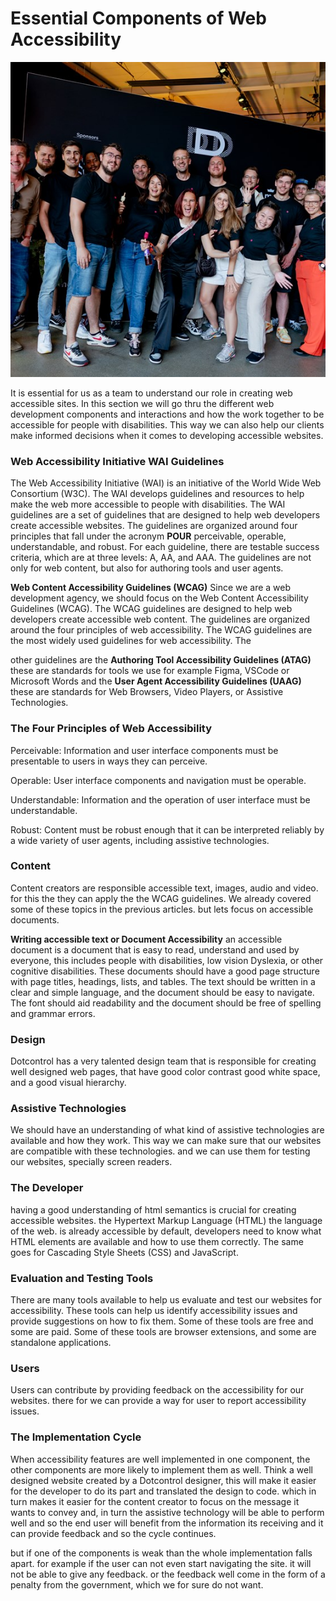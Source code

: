 # Essential Components of Web Accessibility

![Dynamic photo of Dotcontrol team](../public/markdown-images/dotcontrol-team-heroes-of-the-web.jpg "Dynamic photo of Dotcontrol team")

It is essential for us as a team to understand our role in creating web accessible sites. In this section we will go thru the different web development components and interactions and how the work together to be accessible for people with disabilities. This way we can also help our clients make informed decisions when it comes to developing accessible websites.

### Web Accessibility Initiative WAI Guidelines

The Web Accessibility Initiative (WAI) is an initiative of the World Wide Web Consortium (W3C). The WAI develops guidelines and resources to help make the web more accessible to people with disabilities. The WAI guidelines are a set of guidelines that are designed to help web developers create accessible websites. The guidelines are organized around four principles that fall under the acronym **POUR** perceivable, operable, understandable, and robust. For each guideline, there are testable success criteria, which are at three levels: A, AA, and AAA. The guidelines are not only for web content, but also for authoring tools and user agents.

**Web Content Accessibility Guidelines (WCAG)**
Since we are a web development agency, we should focus on the Web Content Accessibility Guidelines (WCAG). The WCAG guidelines are designed to help web developers create accessible web content. The guidelines are organized around the four principles of web accessibility. The WCAG guidelines are the most widely used guidelines for web accessibility. The

other guidelines are the **Authoring Tool Accessibility Guidelines (ATAG)** these are standards for tools we use for example Figma, VSCode or Microsoft Words and the **User Agent Accessibility Guidelines (UAAG)** these are standards for Web Browsers, Video Players, or Assistive Technologies.

### The Four Principles of Web Accessibility

Perceivable: Information and user interface components must be presentable to users in ways they can perceive.

Operable: User interface components and navigation must be operable.

Understandable: Information and the operation of user interface must be understandable.

Robust: Content must be robust enough that it can be interpreted reliably by a wide variety of user agents, including assistive technologies.

### Content

Content creators are responsible accessible text, images, audio and video. for this the they can apply the the WCAG guidelines. We already covered some of these topics in the previous articles. but lets focus on accessible documents.

**Writing accessible text or Document Accessibility**
an accessible document is a document that is easy to read, understand and used by everyone, this includes people with disabilities, low vision Dyslexia, or other cognitive disabilities.
These documents should have a good page structure with page titles, headings, lists, and tables. The text should be written in a clear and simple language, and the document should be easy to navigate. The font should aid readability and the document should be free of spelling and grammar errors.

### Design

Dotcontrol has a very talented design team that is responsible for creating well designed web pages, that have good color contrast good white space, and a good visual hierarchy.

### Assistive Technologies

We should have an understanding of what kind of assistive technologies are available and how they work. This way we can make sure that our websites are compatible with these technologies. and we can use them for testing our websites, specially screen readers.

### The Developer

having a good understanding of html semantics is crucial for creating accessible websites. the Hypertext Markup Language (HTML) the language of the web. is already accessible by default, developers need to know what HTML elements are available and how to use them correctly. The same goes for Cascading Style Sheets (CSS) and JavaScript.

### Evaluation and Testing Tools

There are many tools available to help us evaluate and test our websites for accessibility. These tools can help us identify accessibility issues and provide suggestions on how to fix them. Some of these tools are free and some are paid. Some of these tools are browser extensions, and some are standalone applications.

### Users

Users can contribute by providing feedback on the accessibility for our websites. there for we can provide a way for user to report accessibility issues.

### The Implementation Cycle

When accessibility features are well implemented in one component, the other components are more likely to implement them as well. Think a well designed website created by a Dotcontrol designer, this will make it easier for the developer to do its part and translated the design to code. which in turn makes it easier for the content creator to focus on the message it wants to convey and, in turn the assistive technology will be able to perform well and so the end user will benefit from the information its receiving and it can provide feedback and so the cycle continues.

but if one of the components is weak than the whole implementation falls apart. for example if the user can not even start navigating the site. it will not be able to give any feedback. or the feedback well come in the form of a penalty from the government, which we for sure do not want.
